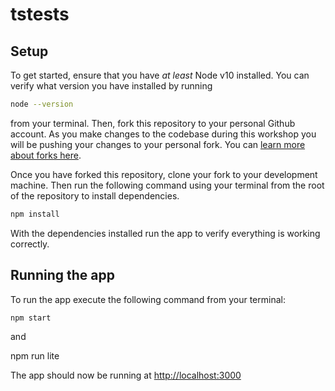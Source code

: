 # tstests 

## Setup
To get started, ensure that you have *at least* Node v10 installed. You can verify what version you have installed by running 
```sh
node --version
```
from your terminal. Then, fork this repository to your personal Github account. As you make changes to the codebase during this workshop you will be pushing your changes to your personal fork. You can [learn more about forks here](https://help.github.com/en/github/getting-started-with-github/fork-a-repo). 

Once you have forked this repository, clone your fork to your development machine. Then run the following command using your terminal from the root of the repository to install dependencies.

```sh
npm install
```


With the dependencies installed run the app to verify everything is working correctly.

## Running the app
To run the app execute the following command from your terminal:
```sh
npm start
```
and 

npm run lite

The app should now be running at [http://localhost:3000](http://localhost:3000)
